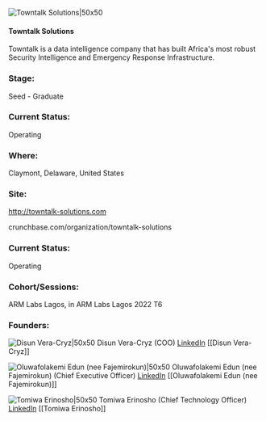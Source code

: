 

![Towntalk Solutions|50x50](http://apimg.techstars.com/sf/accounts/logo/Logo_a334e7b43a26160a0bd23b340.png)

#### Towntalk Solutions
Towntalk is a data intelligence company that has built Africa's most robust Security Intelligence and Emergency Response Infrastructure.

### Stage: 
Seed - Graduate 

### Current Status: 
Operating

### Where:
Claymont, Delaware, United States

### Site:
http://towntalk-solutions.com



crunchbase.com/organization/towntalk-solutions

### Current Status: 
Operating

### Cohort/Sessions: 
ARM Labs Lagos, in ARM Labs Lagos 2022 T6

### Founders: 

![Disun Vera-Cryz|50x50]() Disun Vera-Cryz (COO) [LinkedIn](https://linkedin.com/in/disunveracruz) [[Disun Vera-Cryz]]

![Oluwafolakemi Edun (nee Fajemirokun)|50x50]() Oluwafolakemi Edun (nee Fajemirokun) (Chief Executive Officer) [LinkedIn](https://linkedin.com/in/folakeedun9b925135) [[Oluwafolakemi Edun (nee Fajemirokun)]]

![Tomiwa Erinosho|50x50]() Tomiwa Erinosho (Chief Technology Officer) [LinkedIn](https://) [[Tomiwa Erinosho]]


